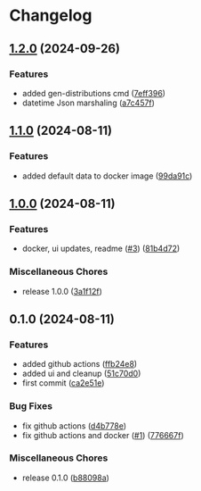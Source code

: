 # Changelog

## [1.2.0](https://github.com/dskart/waterfall-engine/compare/v1.1.0...v1.2.0) (2024-09-26)


### Features

* added gen-distributions cmd ([7eff396](https://github.com/dskart/waterfall-engine/commit/7eff3964bcb452c5b2164e850d7f6d961539cf76))
* datetime Json marshaling ([a7c457f](https://github.com/dskart/waterfall-engine/commit/a7c457f9dfe226da37f61e9e7b12857803ac536c))

## [1.1.0](https://github.com/dskart/waterfall-engine/compare/v1.0.0...v1.1.0) (2024-08-11)


### Features

* added default data to docker image ([99da91c](https://github.com/dskart/waterfall-engine/commit/99da91c68435008b7cd0325b9534f3c5003756bb))

## [1.0.0](https://github.com/dskart/waterfall-engine/compare/v0.1.0...v1.0.0) (2024-08-11)


### Features

* docker, ui updates, readme ([#3](https://github.com/dskart/waterfall-engine/issues/3)) ([81b4d72](https://github.com/dskart/waterfall-engine/commit/81b4d72411c1ff67fccb5b31ec5213fc241a465a))


### Miscellaneous Chores

* release 1.0.0 ([3a1f12f](https://github.com/dskart/waterfall-engine/commit/3a1f12f912135231fb6f4faef116a77f3ecd6041))

## 0.1.0 (2024-08-11)


### Features

* added github actions ([ffb24e8](https://github.com/dskart/waterfall-engine/commit/ffb24e8bbe8921fad91d936b0e81e266f8fdb481))
* added ui and cleanup ([51c70d0](https://github.com/dskart/waterfall-engine/commit/51c70d0a9dcc2047fe82e13fc4b12854b0fb2c8b))
* first commit ([ca2e51e](https://github.com/dskart/waterfall-engine/commit/ca2e51ed5524471302518f90c011b88a65a70f7f))


### Bug Fixes

* fix github actions ([d4b778e](https://github.com/dskart/waterfall-engine/commit/d4b778e82a369fb32156c55d3b81491584494dad))
* fix github actions and docker ([#1](https://github.com/dskart/waterfall-engine/issues/1)) ([776667f](https://github.com/dskart/waterfall-engine/commit/776667f412cbeab6b3e8a01e515326eb6963fff6))


### Miscellaneous Chores

* release 0.1.0 ([b88098a](https://github.com/dskart/waterfall-engine/commit/b88098ae493c8bd03ae8e3105c25ce61e36c099e))
